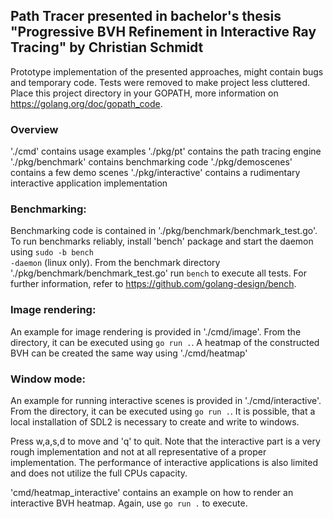 ## Path Tracer presented in bachelor's thesis "Progressive BVH Refinement in Interactive Ray Tracing" by Christian Schmidt

Prototype implementation of the presented approaches, might contain bugs and temporary code. Tests were removed to make project less cluttered. Place this project directory in your GOPATH, more information on https://golang.org/doc/gopath_code. 
### Overview
'./cmd' contains usage examples
'./pkg/pt' contains the path tracing engine
'./pkg/benchmark' contains benchmarking code 
'./pkg/demoscenes' contains a few demo scenes
'./pkg/interactive' contains a rudimentary interactive application implementation

### Benchmarking:
Benchmarking code is contained in './pkg/benchmark/benchmark_test.go'. To run benchmarks reliably, install 'bench' package and start the daemon using <code>sudo -b bench -daemon</code> (linux only). From the benchmark directory './pkg/benchmark/benchmark_test.go' run <code>bench</code> to execute all tests. For further information, refer to https://github.com/golang-design/bench. 

### Image rendering:
An example for image rendering is provided in './cmd/image'. From the directory, it can be executed using <code>go run .</code>. 
A heatmap of the constructed BVH can be created the same way using './cmd/heatmap'

### Window mode: 
An example for running interactive scenes is provided in './cmd/interactive'. From the directory, it can be executed using <code>go run .</code>. It is possible, that a local installation of SDL2 is necessary to create and write to windows.

Press w,a,s,d to move and 'q' to quit. Note that the interactive part is a very rough implementation and not at all representative of a proper implementation. The performance of interactive applications is also limited and does not utilize the full CPUs capacity.

'cmd/heatmap_interactive' contains an example on how to render an interactive BVH heatmap. Again, use <code>go run .</code> to execute. 